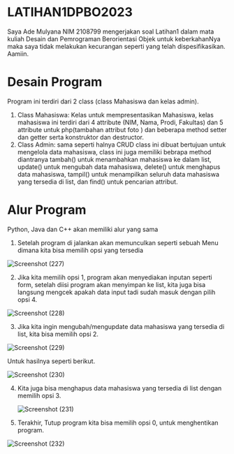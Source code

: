 # LATIHAN1DPBO2023
Saya Ade Mulyana NIM 2108799 mengerjakan soal Latihan1 dalam mata kuliah Desain dan Pemrograman Berorientasi Objek untuk keberkahanNya maka saya tidak melakukan kecurangan seperti yang telah dispesifikasikan. Aamiin.

# Desain Program
Program ini terdiri dari 2 class (class Mahasiswa dan kelas admin).
1. Class Mahasiswa: Kelas untuk mempresentasikan Mahasiswa, kelas mahasiswa ini terdiri dari 4 attribute (NIM, Nama, Prodi, Fakultas)  dan 5 attribute untuk php(tambahan attribut foto ) dan beberapa method setter dan getter serta konstruktor dan destructor.
2. Class Admin: sama seperti halnya CRUD class ini dibuat bertujuan untuk mengelola data mahasiswa, class ini juga memiliki bebrapa method diantranya tambah() untuk menambahkan mahasiswa ke dalam list, update() untuk mengubah data mahasiswa, delete() untuk menghapus data mahasiswa, tampil() untuk menampilkan seluruh data mahasiswa yang tersedia di list, dan find() untuk pencarian attribut.

# Alur Program
Python, Java dan C++ akan memiliki alur yang sama
1. Setelah program di jalankan akan memunculkan seperti sebuah Menu dimana kita bisa memilih opsi yang tersedia

![Screenshot (227)](https://user-images.githubusercontent.com/100661834/219096007-05ac110e-a6fa-4ae4-b443-d9f460e701ac.png)

2. Jika kita memilih opsi 1, program akan menyediakan inputan seperti form, setelah diisi program akan menyimpan ke list, kita juga bisa langsung mengcek apakah data input tadi sudah masuk dengan pilih opsi 4.

![Screenshot (228)](https://user-images.githubusercontent.com/100661834/219097259-f7efadb1-8ab4-4e4f-9a71-c91f5799a48f.png)

3. Jika kita ingin mengubah/mengupdate data mahasiswa yang tersedia di list, kita bisa memilih opsi 2.
  
  ![Screenshot (229)](https://user-images.githubusercontent.com/100661834/219098013-7a319f01-68cb-485c-8d89-b1297e98a5b8.png)

  Untuk hasilnya seperti berikut.
  
  ![Screenshot (230)](https://user-images.githubusercontent.com/100661834/219098267-1e256704-bf62-4a8d-881c-7a307a3144c7.png)

4. Kita juga bisa menghapus data mahasiswa yang tersedia di list dengan memilih opsi 3.

   ![Screenshot (231)](https://user-images.githubusercontent.com/100661834/219098678-13eca941-4683-47b6-8b06-941984c9cf1f.png)

5. Terakhir, Tutup program kita bisa memilih opsi 0, untuk menghentikan program.

  ![Screenshot (232)](https://user-images.githubusercontent.com/100661834/219098873-bb3966a0-3850-4cb7-84ef-75fe42c660bc.png)

  
